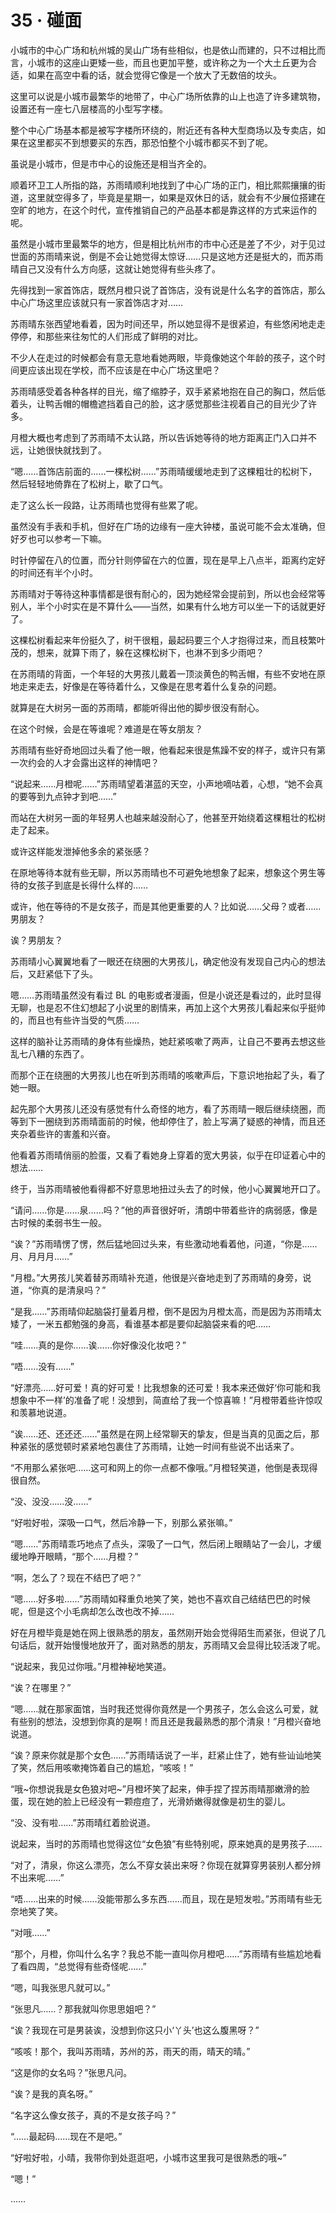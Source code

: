 # 35 · 碰面

小城市的中心广场和杭州城的吴山广场有些相似，也是依山而建的，只不过相比而言，小城市的这座山更矮一些，而且也更加平整，或许称之为一个大土丘更为合适，如果在高空中看的话，就会觉得它像是一个放大了无数倍的坟头。

这里可以说是小城市最繁华的地带了，中心广场所依靠的山上也造了许多建筑物，设置还有一座七八层楼高的小型写字楼。

整个中心广场基本都是被写字楼所环绕的，附近还有各种大型商场以及专卖店，如果在这里都买不到想要买的东西，那恐怕整个小城市都买不到了呢。

虽说是小城市，但是市中心的设施还是相当齐全的。

顺着环卫工人所指的路，苏雨晴顺利地找到了中心广场的正门，相比熙熙攘攘的街道，这里就空得多了，毕竟是星期一，如果是双休日的话，就会有不少展位搭建在空旷的地方，在这个时代，宣传推销自己的产品基本都是靠这样的方式来运作的呢。

虽然是小城市里最繁华的地方，但是相比杭州市的市中心还是差了不少，对于见过世面的苏雨晴来说，倒是不会让她觉得太惊讶……只是这地方还是挺大的，而苏雨晴自己又没有什么方向感，这就让她觉得有些头疼了。

先得找到一家首饰店，既然月橙只说了首饰店，没有说是什么名字的首饰店，那么中心广场这里应该就只有一家首饰店才对……

苏雨晴东张西望地看着，因为时间还早，所以她显得不是很紧迫，有些悠闲地走走停停，和那些来往匆忙的人们形成了鲜明的对比。

不少人在走过的时候都会有意无意地看她两眼，毕竟像她这个年龄的孩子，这个时间更应该出现在学校，而不应该是在中心广场这里吧？

苏雨晴感受着各种各样的目光，缩了缩脖子，双手紧紧地抱在自己的胸口，然后低着头，让鸭舌帽的帽檐遮挡着自己的脸，这才感觉那些注视着自己的目光少了许多。

月橙大概也考虑到了苏雨晴不太认路，所以告诉她等待的地方距离正门入口并不远，让她很快就找到了。

“嗯……首饰店前面的……一棵松树……”苏雨晴缓缓地走到了这棵粗壮的松树下，然后轻轻地倚靠在了松树上，歇了口气。

走了这么长一段路，让苏雨晴也觉得有些累了呢。

虽然没有手表和手机，但好在广场的边缘有一座大钟楼，虽说可能不会太准确，但好歹也可以参考一下嘛。

时针停留在八的位置，而分针则停留在六的位置，现在是早上八点半，距离约定好的时间还有半个小时。

苏雨晴对于等待这种事情都是很有耐心的，因为她经常会提前到，所以也会经常等别人，半个小时实在是不算什么——当然，如果有什么地方可以坐一下的话就更好了。

这棵松树看起来年份挺久了，树干很粗，最起码要三个人才抱得过来，而且枝繁叶茂的，想来，就算下雨了，躲在这棵松树下，也淋不到多少雨吧？

在苏雨晴的背面，一个年轻的大男孩儿戴着一顶淡黄色的鸭舌帽，有些不安地在原地走来走去，好像是在等待着什么，又像是在思考着什么复杂的问题。

就算是在大树另一面的苏雨晴，都能听得出他的脚步很没有耐心。

在这个时候，会是在等谁呢？难道是在等女朋友？

苏雨晴有些好奇地回过头看了他一眼，他看起来很是焦躁不安的样子，或许只有第一次约会的人才会露出这样的神情吧？

“说起来……月橙呢……”苏雨晴望着湛蓝的天空，小声地嘀咕着，心想，“她不会真的要等到九点钟才到吧……”

而站在大树另一面的年轻男人也越来越没耐心了，他甚至开始绕着这棵粗壮的松树走了起来。

或许这样能发泄掉他多余的紧张感？

在原地等待本就有些无聊，所以苏雨晴也不可避免地想象了起来，想象这个男生等待的女孩子到底是长得什么样的……

或许，他在等待的不是女孩子，而是其他更重要的人？比如说……父母？或者……男朋友？

诶？男朋友？

苏雨晴小心翼翼地看了一眼还在绕圈的大男孩儿，确定他没有发现自己内心的想法后，又赶紧低下了头。

嗯……苏雨晴虽然没有看过 BL 的电影或者漫画，但是小说还是看过的，此时显得无聊，也是忍不住幻想起了小说里的剧情来，再加上这个大男孩儿看起来似乎挺帅的，而且也有些许当受的气质……

这样的脑补让苏雨晴的身体有些燥热，她赶紧咳嗽了两声，让自己不要再去想这些乱七八糟的东西了。

而那个正在绕圈的大男孩儿也在听到苏雨晴的咳嗽声后，下意识地抬起了头，看了她一眼。

起先那个大男孩儿还没有感觉有什么奇怪的地方，看了苏雨晴一眼后继续绕圈，而等到下一圈绕到苏雨晴面前的时候，他却停住了，脸上写满了疑惑的神情，而且还夹杂着些许的害羞和兴奋。

他看着苏雨晴俏丽的脸蛋，又看了看她身上穿着的宽大男装，似乎在印证着心中的想法……

终于，当苏雨晴被他看得都不好意思地扭过头去了的时候，他小心翼翼地开口了。

“请问……你是……泉……吗？”他的声音很好听，清朗中带着些许的病弱感，像是古时候的柔弱书生一般。

“诶？”苏雨晴愣了愣，然后猛地回过头来，有些激动地看着他，问道，“你是……月、月月月……”

“月橙。”大男孩儿笑着替苏雨晴补充道，他很是兴奋地走到了苏雨晴的身旁，说道，“你真的是清泉吗？”

“是我……”苏雨晴仰起脑袋打量着月橙，倒不是因为月橙太高，而是因为苏雨晴太矮了，一米五都勉强的身高，看谁基本都是要仰起脑袋来看的吧……

“哇……真的是你……诶……你好像没化妆吧？”

“唔……没有……”

“好漂亮……好可爱！真的好可爱！比我想象的还可爱！我本来还做好‘你可能和我想象中不一样’的准备了呢！没想到，简直给了我一个惊喜嘛！”月橙带着些许惊叹和羡慕地说道。

“诶……还、还还还……”虽然是在网上经常聊天的挚友，但是当真的见面之后，那种紧张的感觉顿时紧紧地包裹住了苏雨晴，让她一时间有些说不出话来了。

“不用那么紧张吧……这可和网上的你一点都不像哦。”月橙轻笑道，他倒是表现得很自然。

“没、没没……没……”

“好啦好啦，深吸一口气，然后冷静一下，别那么紧张嘛。”

“嗯……”苏雨晴乖巧地点了点头，深吸了一口气，然后闭上眼睛站了一会儿，才缓缓地睁开眼睛，“那个……月橙？”

“啊，怎么了？现在不结巴了吧？”

“嗯……好多啦……”苏雨晴如释重负地笑了笑，她也不喜欢自己结结巴巴的时候呢，但是这个小毛病却怎么改也改不掉……

好在月橙毕竟是她在网上很熟悉的朋友，虽然刚开始会觉得陌生而紧张，但说了几句话后，就开始慢慢地放开了，面对熟悉的朋友，苏雨晴又会显得比较活泼了呢。

“说起来，我见过你哦。”月橙神秘地笑道。

“诶？在哪里？”

“嗯……就在那家面馆，当时我还觉得你竟然是一个男孩子，怎么会这么可爱，就有些别的想法，没想到你真的是啊！而且还是我最熟悉的那个清泉！”月橙兴奋地说道。

“诶？原来你就是那个女色……”苏雨晴话说了一半，赶紧止住了，她有些讪讪地笑了笑，然后用咳嗽掩饰着自己的尴尬，“咳咳！”

“哦~你想说我是女色狼对吧~”月橙坏笑了起来，伸手捏了捏苏雨晴那嫩滑的脸蛋，现在她的脸上已经没有一颗痘痘了，光滑娇嫩得就像是初生的婴儿。

“没、没有啦……”苏雨晴红着脸说道。

说起来，当时的苏雨晴也觉得这位“女色狼”有些特别呢，原来她真的是男孩子……

“对了，清泉，你这么漂亮，怎么不穿女装出来呀？你现在就算穿男装别人都分辨不出来呢……”

“唔……出来的时候……没能带那么多东西……而且，现在是短发啦。”苏雨晴有些无奈地笑了笑。

“对哦……”

“那个，月橙，你叫什么名字？我总不能一直叫你月橙吧……”苏雨晴有些尴尬地看了看四周，“总觉得有些奇怪呢……”

“嗯，叫我张思凡就可以。”

“张思凡……？那我就叫你思思姐吧？”

“诶？我现在可是男装诶，没想到你这只小‘丫头’也这么腹黑呀？”

“咳咳！那个，我叫苏雨晴，苏州的苏，雨天的雨，晴天的晴。”

“这是你的女名吗？”张思凡问。

“诶？是我的真名呀。”

“名字这么像女孩子，真的不是女孩子吗？”

“……最起码……现在不是吧。”

“好啦好啦，小晴，我带你到处逛逛吧，小城市这里我可是很熟悉的哦~”

“嗯！”

……
